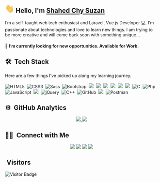 ## <img src="https://raw.githubusercontent.com/ABSphreak/ABSphreak/master/gifs/Hi.gif" width="30px"> Hello, I'm [Shahed Chy Suzan](https://shahedchysuzan.xyz/)

I’m a self-taught web tech enthusiast and Laravel, Vue.js Developer 💻. I’m passionate about technologies and love to learn new things. I am trying to be more creative and will come back soon with something unique...

#### 🔭 I’m currently looking for new opportunities. Available for Work.

## 🛠 &nbsp;Tech Stack

Here are a few things I've picked up along my learning journey.<br><br>
![HTML5](https://img.shields.io/badge/-HTML5-%23E44D27?style=flat-square&logo=html5&logoColor=ffffff)&nbsp;
![CSS3](https://img.shields.io/badge/-CSS3-%231572B6?style=flat-square&logo=css3)&nbsp;
![Sass](https://img.shields.io/badge/-Sass-%23CC6699?style=flat-square&logo=sass&logoColor=ffffff)&nbsp;
![Bootstrap](https://img.shields.io/badge/-Bootstrap-563D7C?style=flat-square&logo=Bootstrap)&nbsp;
<img src="https://img.shields.io/badge/-MySQL-F29111?style=flat-square&logo=MySQL&logoColor=white"/>&nbsp;
<img src="https://img.shields.io/badge/-Laravel-F55247?style=flat-square&logo=Laravel&logoColor=white"/>&nbsp;
<img src="https://img.shields.io/badge/Vue.js-35495E?style=flat-square&logo=vue.js&logoColor=4FC08D"/>&nbsp;
<img src="https://img.shields.io/badge/Vuex%20-%231572B6.svg?&style=flat-square&logo=vue.js&logoColor=white"/>&nbsp;
<img src="https://img.shields.io/badge/Vuetify%20-%231572B6.svg?&style=flat-square&logo=vuetify&logoColor=white"/>&nbsp;
<img src="https://img.shields.io/badge/Nuxt.js%20-purple.svg?&style=flat-square&logo=nuxtjs&logoColor=white"/>&nbsp;
![C](https://img.shields.io/badge/-C-A8B9CC?style=flat-square&logo=c&logoColor=ffffff)&nbsp;
![Php](https://img.shields.io/badge/-php-394989?style=flat-square&logo=php)&nbsp;
![JavaScript](https://img.shields.io/badge/-JavaScript-%23F7DF1C?style=flat-square&logo=javascript&logoColor=000000&labelColor=%23F7DF1C&color=%23FFCE5A)&nbsp;
<img src="https://img.shields.io/badge/Wordpress%20-%231572B6.svg?&style=flat-square&logo=wordpress&logoColor=white"/>&nbsp;
![jQuery](https://img.shields.io/badge/jQuery-0769AD?style=flat-square&logo=jquery&logoColor=white)&nbsp;
![C++](https://img.shields.io/badge/C%2B%2B-00599C?style=flat-square&logo=c%2B%2B&logoColor=white)&nbsp;
![GitHub](https://img.shields.io/badge/-GitHub-414141?style=flat-square&logo=github)&nbsp;
<img src="https://img.shields.io/badge/-Visual%20Studio%20Code-007ACC?style=flat-square&logo=Visual%20Studio%20Code&logoColor=white"/>&nbsp;
![Postman](https://img.shields.io/badge/Postman-red?style=flat-square&logo=postman)&nbsp;

## ⚙️ &nbsp;GitHub Analytics

<p align="center">
<a href="https://github.com/Shahed-Chy-Suzan">
  <img height="180em" src="https://github-readme-stats-eight-theta.vercel.app/api?username=Shahed-Chy-Suzan&show_icons=true&theme=algolia&include_all_commits=true&count_private=true"/>
  <img height="180em" src="https://github-readme-stats-eight-theta.vercel.app/api/top-langs/?username=Shahed-Chy-Suzan&layout=compact&theme=algolia&include_all_commits=true&count_private=true&langs_count=8&hide=DIGITAL Command Language"/>
</a>
</p>

## 🤝🏻 &nbsp;Connect with Me

<p align="center">
<a href="mailto:shahedchysuzan@gmail.com"><img src="https://img.shields.io/badge/-Mail Me-D14836?style=flat&logo=Gmail&logoColor=white"/></a>
<a href="https://facebook.com/Shahedchysuzan"><img src="https://img.shields.io/badge/-Facebook-1877F2?style=flat&logo=Facebook&logoColor=white"/></a>
<a href="https://www.instagram.com/shahed_chy_suzan/"><img src="https://img.shields.io/badge/-Instagram-E4405F?style=flat&logo=Instagram&logoColor=white"/></a>
<a href="https://shahedchysuzan.xyz/"><img src="https://img.shields.io/badge/-Website-1877F2?style=flat&logo=Globe&logoColor=white"/></a>
</p>

## &nbsp;Visitors
![Visitor Badge](https://visitor-badge.laobi.icu/badge?page_id=Shahed-Chy-Suzan.Shahed-Chy-Suzan)
